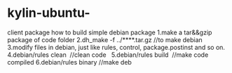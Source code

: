 # kylin-ubuntu-
client package 
how to build simple debian package
1.make a tar&&gzip package of code folder
2.dh_make -f ../****.tar.gz //to make debian 
3.modify files in debian, just like rules, control, package.postinst and so on.
4.debian/rules clean  //clean code  
5.debian/rules build  //make code compiled
6.debian/rules binary //make deb
